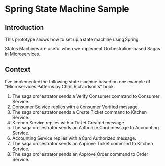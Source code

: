 # Spring State Machine Sample

## Introduction
This prototype shows how to set up a state machine using Spring.

States Machines are useful when we implement Orchestration-based Sagas in Microservices.

## Context
I've implemented the following state machine based on one example of "Microservices Patterns by  Chris Richardson's" book.
1. The saga orchestrator sends a Verify Consumer command to Consumer Service.
2. Consumer Service replies with a Consumer Verified message.
3. The saga orchestrator sends a Create Ticket command to Kitchen Service.
4. Kitchen Service replies with a Ticket Created message.
5. The saga orchestrator sends an Authorize Card message to Accounting Service.
6. Accounting Service replies with a Card Authorized message.
7. The saga orchestrator sends an Approve Ticket command to Kitchen Service.
8. The saga orchestrator sends an Approve Order command to Order Service.


